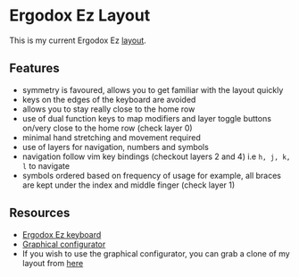 # Ergodox Ez Layout

This is my current Ergodox Ez [layout](layout.pdf).

## Features

* symmetry is favoured, allows you to get familiar with the layout quickly
* keys on the edges of the keyboard are avoided
* allows you to stay really close to the home row
* use of dual function keys to map modifiers and layer toggle buttons on/very
  close to the home row (check layer 0)
* minimal hand stretching and movement required
* use of layers for navigation, numbers and symbols
* navigation follow vim key bindings (checkout layers 2 and 4) i.e `h, j, k, l`
  to navigate
* symbols ordered based on frequency of usage for example, all braces are kept
  under the index and middle finger (check layer 1)

## Resources

* [Ergodox Ez keyboard](http://ergodox-ez.com/)
* [Graphical configurator](http://configure.ergodox-ez.com/keyboard_layouts/new)
* If you wish to use the graphical configurator, you can grab a clone of my
  layout from [here](http://configure.ergodox-ez.com/keyboard_layouts/qdrvmb)
